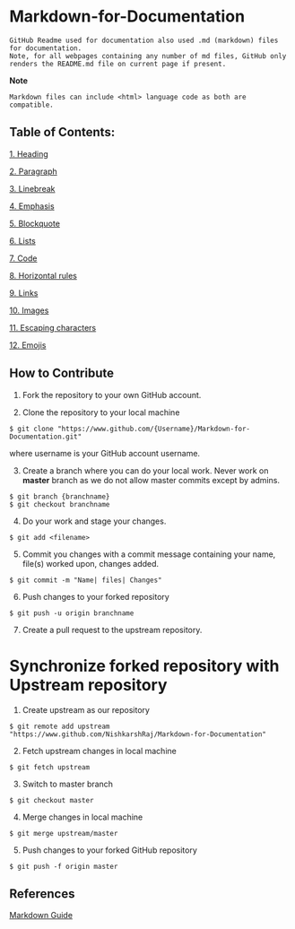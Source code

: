 # Markdown-for-Documentation
```
GitHub Readme used for documentation also used .md (markdown) files for documentation.
Note, for all webpages containing any number of md files, GitHub only renders the README.md file on current page if present.
```
**Note**   
```
Markdown files can include <html> language code as both are compatible.
```
## Table of Contents:

[1. Heading](https://github.com/NishkarshRaj/Markdown-for-Documentation/tree/master/Heading)

[2. Paragraph](https://github.com/NishkarshRaj/Markdown-for-Documentation/tree/master/Paragraph)

[3. Linebreak](https://github.com/NishkarshRaj/Markdown-for-Documentation/tree/master/Linebreak)

[4. Emphasis](https://github.com/NishkarshRaj/Markdown-for-Documentation/tree/master/Emphasis)

[5. Blockquote](https://github.com/NishkarshRaj/Markdown-for-Documentation/tree/master/Blockquote)

[6. Lists](https://github.com/NishkarshRaj/Markdown-for-Documentation/tree/master/Lists)

[7. Code](https://github.com/NishkarshRaj/Markdown-for-Documentation/tree/master/Code)

[8. Horizontal rules](https://github.com/NishkarshRaj/Markdown-for-Documentation/tree/master/Horizontal%20Rules)

[9. Links](https://github.com/NishkarshRaj/Markdown-for-Documentation/tree/master/Links)

[10. Images](https://github.com/NishkarshRaj/Markdown-for-Documentation/tree/master/Images)

[11. Escaping characters](https://github.com/NishkarshRaj/Markdown-for-Documentation/tree/master/Escaping%20Characters)

[12. Emojis](https://github.com/NishkarshRaj/Markdown-for-Documentation/tree/master/Emojis)

## How to Contribute

1. Fork the repository to your own GitHub account.

2. Clone the repository to your local machine
```
$ git clone "https://www.github.com/{Username}/Markdown-for-Documentation.git"
```
where username is your GitHub account username.

3. Create a branch where you can do your local work.
Never work on **master** branch as we do not allow master commits except by admins.
```
$ git branch {branchname}
$ git checkout branchname
```

4. Do your work and stage your changes.
```
$ git add <filename>
```

5. Commit you changes with a commit message containing your name, file(s) worked upon, changes added.
```
$ git commit -m "Name| files| Changes"
```

6. Push changes to your forked repository
```
$ git push -u origin branchname
```
7. Create a pull request to the upstream repository.

# Synchronize forked repository with Upstream repository

1. Create upstream as our repository
```
$ git remote add upstream "https://www.github.com/NishkarshRaj/Markdown-for-Documentation"
```

2. Fetch upstream changes in local machine
```
$ git fetch upstream
```

3. Switch to master branch
```
$ git checkout master
```

4. Merge changes in local machine
```
$ git merge upstream/master
```

5. Push changes to your forked GitHub repository
```
$ git push -f origin master
```

## References

[Markdown Guide](https://www.markdownguide.org/basic-syntax)

